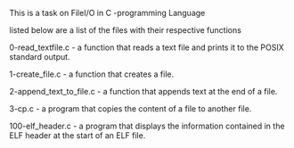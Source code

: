 This is a task on FileI/O in C -programming Language

listed below are a list of the files with their respective functions

0-read_textfile.c -  a function that reads a text file and prints it to the POSIX standard output.

1-create_file.c -  a function that creates a file.

2-append_text_to_file.c - a function that appends text at the end of a file.

3-cp.c - a program that copies the content of a file to another file.

100-elf_header.c - a program that displays the information contained in the ELF header at the start of an ELF file.


